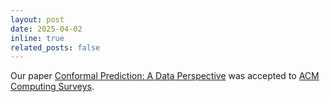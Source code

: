 ```yaml
---
layout: post
date: 2025-04-02
inline: true
related_posts: false
---
```


Our paper [Conformal Prediction: A Data Perspective](https://arxiv.org/abs/2410.06494) was accepted to [ACM Computing Surveys](https://dl.acm.org/journal/csur).
